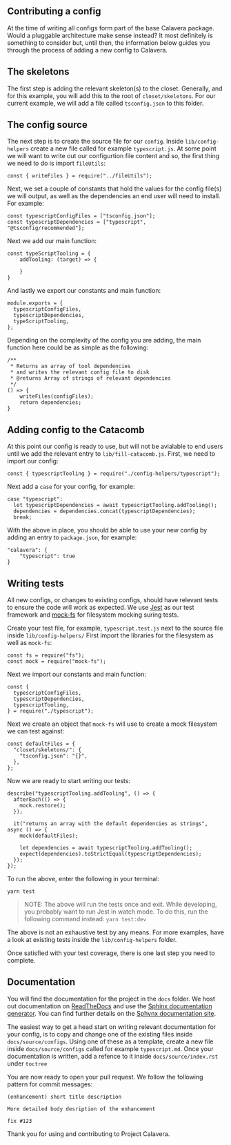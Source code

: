## Contributing a config

At the time of writing all configs form part of the base Calavera package. Would a pluggable architecture make sense instead? It most definitely is something to consider but, until then, the information below guides you through the process of adding a new config to Calavera.

## The skeletons

The first step is adding the relevant skeleton(s) to the closet. Generally, and for this example, you will add this to the root of `closet/skeletons`. For our current example, we will add a file called `tsconfig.json` to this folder.

## The config source

The next step is to create the source file for our `config`. Inside `lib/config-helpers` create a new file called for example `typescript.js`. At some point we will want to write out our configurtion file content and so, the first thing we need to do is import `fileUtils`:

```
const { writeFiles } = require("../fileUtils");
```

Next, we set a couple of constants that hold the values for the config file(s) we will output, as well as the dependencies an end user will need to install. For example:

```
const typescriptConfigFiles = ["tsconfig.json"];
const typescriptDependencies = ["typescript", "@tsconfig/recommended"];
```

Next we add our main function:

```
const typeScriptTooling = {
    addTooling: (target) => {

    }
}
```

And lastly we export our constants and main function:

```
module.exports = {
  typescriptConfigFiles,
  typescriptDependencies,
  typeScriptTooling,
};
```

Depending on the complexity of the config you are adding, the main function here could be as simple as the following:

```
/**
 * Returns an array of tool dependencies
 * and writes the relevant config file to disk
 * @returns Array of strings of relevant dependencies
 */
() => {
    writeFiles(configFiles);
    return dependencies;
}
```

## Adding config to the Catacomb

At this point our config is ready to use, but will not be avialable to end users until we add the relevant entry to `lib/fill-catacomb.js`. First, we need to import our config:

```
const { typescriptTooling } = require("./config-helpers/typescript");
```

Next add a `case` for your config, for example:

```
case "typescript":
  let typescriptDependencies = await typescriptTooling.addTooling();
  dependencies = dependencies.concat(typescriptDependencies);
  break;
```

With the above in place, you should be able to use your new config by adding an entry to `package.json`, for example:

```
"calavera": {
    "typescript": true
}
```

## Writing tests

All new configs, or changes to existing configs, should have relevant tests to ensure the code will work as expected. We use [Jest](https://jestjs.io/) as our test framework and [mock-fs](https://github.com/tschaub/mock-fs) for filesystem mocking suring tests.

Create your test file, for example, `typescript.test.js` next to the source file inside `lib/config-helpers/`
First import the libraries for the filesystem as well as `mock-fs`:

```
const fs = require("fs");
const mock = require("mock-fs");
```

Next we import our constants and main function:

```
const {
  typescriptConfigFiles,
  typescriptDependencies,
  typescriptTooling,
} = require("./typescript");
```

Next we create an object that `mock-fs` will use to create a mock filesystem we can test against:

```
const defaultFiles = {
  "closet/skeletons/": {
    "tsconfig.json": "{}",
  },
};
```

Now we are ready to start writing our tests:

```
describe("typescriptTooling.addTooling", () => {
  afterEach(() => {
    mock.restore();
  });

  it("returns an array with the default dependencies as strings", async () => {
    mock(defaultFiles);

    let dependencies = await typescriptTooling.addTooling();
    expect(dependencies).toStrictEqual(typescriptDependencies);
  });
});
```

To run the above, enter the following in your terminal:

```
yarn test
```

> NOTE: The above will run the tests once and exit. While developing, you probably want to run Jest in watch mode. To do this, run the following command instead: `yarn test:dev`

The above is not an exhaustive test by any means. For more examples, have a look at existing tests inside the `lib/config-helpers` folder.

Once satisfied with your test coverage, there is one last step you need to complete.

## Documentation

You will find the documentation for the project in the `docs` folder. We host out documentation on [ReadTheDocs](https://project-calavera.readthedocs.io/index.html) and use the [Sphinx documentation generator](https://www.sphinx-doc.org/). You can find further details on the [Sphynx documentation site](https://docs.readthedocs.io/en/stable/index.html).

The easiest way to get a head start on writing relevant documentation for your config, is to copy and change one of the existing files inside `docs/source/configs`. Using one of these as a template, create a new file inside `docs/source/configs` called for example `typescript.md`. Once your documentation is written, add a refence to it inside `docs/source/index.rst` under `toctree`

You are now ready to open your pull request. We follow the following pattern for commit messages:

```
(enhancement) short title description

More detailed body desription of the enhancement

fix #123
```

Thank you for using and contributing to Project Calavera.
